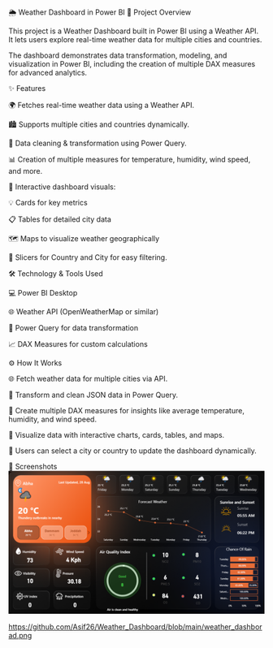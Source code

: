 🌦️ Weather Dashboard in Power BI
🚀 Project Overview

This project is a Weather Dashboard built in Power BI using a Weather API.
It lets users explore real-time weather data for multiple cities and countries.

The dashboard demonstrates data transformation, modeling, and visualization in Power BI, including the creation of multiple DAX measures for advanced analytics.

✨ Features

🌍 Fetches real-time weather data using a Weather API.

🏙️ Supports multiple cities and countries dynamically.

🧹 Data cleaning & transformation using Power Query.

📊 Creation of multiple measures for temperature, humidity, wind speed, and more.

🎨 Interactive dashboard visuals:

💡 Cards for key metrics

📋 Tables for detailed city data

🗺️ Maps to visualize weather geographically

🔄 Slicers for Country and City for easy filtering.

🛠️ Technology & Tools Used

💻 Power BI Desktop

🌐 Weather API (OpenWeatherMap or similar)

🧩 Power Query for data transformation

📈 DAX Measures for custom calculations

⚙️ How It Works

🌐 Fetch weather data for multiple cities via API.

🧹 Transform and clean JSON data in Power Query.

📏 Create multiple DAX measures for insights like average temperature, humidity, and wind speed.

🎨 Visualize data with interactive charts, cards, tables, and maps.

🔎 Users can select a city or country to update the dashboard dynamically.

📸 Screenshots
![Dashboard Screenshot](https://github.com/Asif26/Weather_Dashboard/blob/main/weather_dashborad.png)

https://github.com/Asif26/Weather_Dashboard/blob/main/weather_dashborad.png

